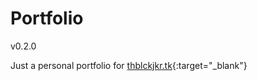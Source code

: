 # Portfolio

v0.2.0

Just a personal portfolio for [thblckjkr.tk](http://thblckjkr.tk){:target="_blank"}
